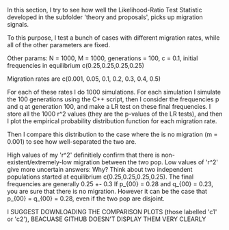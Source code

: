 In this section, I try to see how well the Likelihood-Ratio Test Statistic developed in the subfolder 'theory and proposals', picks up migration signals.

To this purpose, I test a bunch of cases with different migration rates, while all of the other parameters are fixed.

Other params: N = 1000, M = 1000, generations = 100, c = 0.1, initial frequencies in equilibrium c(0.25,0.25,0.25,0.25)

Migration rates are c(0.001, 0.05, 0.1, 0.2, 0.3, 0.4, 0.5)

For each of these rates I do 1000 simulations. For each simulation I simulate the 100 generations using the C++ script, then I consider the frequencies p and q at generation 100, 
and make a LR test on these final frequencies. I store all the 1000 r^2 values (they are the p-values of the LR tests), and then I plot the empirical probability distribution
function for each migration rate.

Then I compare this distribution to the case where the is no migration (m = 0.001) to see how well-separated the two are.

High values of my 'r^2' definitiely confirm that there is non-existent/extremely-low migration between the two pop.
Low values of 'r^2' give more uncertain answers: Why? Think about two independent populations started at equilibrium c(0.25,0.25,0.25,0.25). The final frequencies are generally 0.25 +- 0.3
If p_{00} = 0.28 and q_{00} = 0.23, you are sure that there is no migration.
However it can be the case that p_{00} = q_{00} = 0.28, even if the two pop are disjoint.

I SUGGEST DOWNLOADING THE COMPARISON PLOTS (those labelled 'c1' or 'c2'), BEACUASE GITHUB DOESN'T DISPLAY THEM VERY CLEARLY
